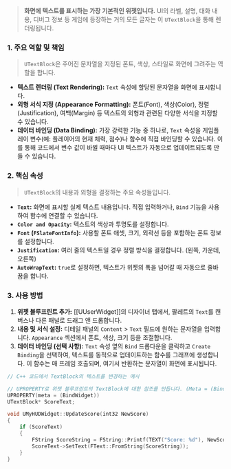 ---
---

> **화면에 텍스트를 표시하는 가장 기본적인 위젯입니다.** UI의 라벨, 설명, 대화 내용, 디버그 정보 등 게임에 등장하는 거의 모든 글자는 이 `UTextBlock`을 통해 렌더링됩니다.

### **1. 주요 역할 및 책임**
> `UTextBlock`은 주어진 문자열을 지정된 폰트, 색상, 스타일로 화면에 그려주는 역할을 합니다.
* **텍스트 렌더링 (Text Rendering):**
    `Text` 속성에 할당된 문자열을 화면에 표시합니다.
* **외형 서식 지정 (Appearance Formatting):**
    폰트(Font), 색상(Color), 정렬(Justification), 여백(Margin) 등 텍스트의 외형과 관련된 다양한 서식을 지정할 수 있습니다.
* **데이터 바인딩 (Data Binding):**
    가장 강력한 기능 중 하나로, `Text` 속성을 게임플레이 변수(예: 플레이어의 현재 체력, 점수)나 함수에 직접 바인딩할 수 있습니다. 이를 통해 코드에서 변수 값이 바뀔 때마다 UI 텍스트가 자동으로 업데이트되도록 만들 수 있습니다.

### **2. 핵심 속성**
> `UTextBlock`의 내용과 외형을 결정하는 주요 속성들입니다.
* **`Text`:**
    화면에 표시할 실제 텍스트 내용입니다. 직접 입력하거나, `Bind` 기능을 사용하여 함수에 연결할 수 있습니다.
* **`Color and Opacity`:**
    텍스트의 색상과 투명도를 설정합니다.
* **`Font` (`FSlateFontInfo`):**
    사용할 폰트 애셋, 크기, 외곽선 등을 포함하는 폰트 정보를 설정합니다.
* **`Justification`:**
    여러 줄의 텍스트일 경우 정렬 방식을 결정합니다. (왼쪽, 가운데, 오른쪽)
* **`AutoWrapText`:**
    `true`로 설정하면, 텍스트가 위젯의 폭을 넘어갈 때 자동으로 줄바꿈을 합니다.

### **3. 사용 방법**
1.  **위젯 블루프린트 추가:** [[UUserWidget]]의 디자이너 탭에서, 팔레트의 `Text`를 캔버스나 다른 패널로 드래그 앤 드롭합니다.
2.  **내용 및 서식 설정:** 디테일 패널의 `Content` > `Text` 필드에 원하는 문자열을 입력합니다. `Appearance` 섹션에서 폰트, 색상, 크기 등을 조절합니다.
3.  **데이터 바인딩 (선택 사항):** `Text` 속성 옆의 `Bind` 드롭다운을 클릭하고 `Create Binding`을 선택하여, 텍스트를 동적으로 업데이트하는 함수를 그래프에 생성합니다. 이 함수는 매 프레임 호출되며, 여기서 반환하는 문자열이 화면에 표시됩니다.

```cpp
// C++ 코드에서 TextBlock의 텍스트를 변경하는 예시

// UPROPERTY로 위젯 블루프린트의 TextBlock에 대한 참조를 만듭니다. (Meta = (BindWidget))
UPROPERTY(meta = (BindWidget))
UTextBlock* ScoreText;

void UMyHUDWidget::UpdateScore(int32 NewScore)
{
    if (ScoreText)
    {
        FString ScoreString = FString::Printf(TEXT("Score: %d"), NewScore);
        ScoreText->SetText(FText::FromString(ScoreString));
    }
}
```
